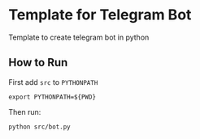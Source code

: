 # Template for Telegram Bot

Template to create telegram bot in python

## How to Run
First add `src` to `PYTHONPATH`
```
export PYTHONPATH=${PWD}
```
Then run:
```
python src/bot.py
```